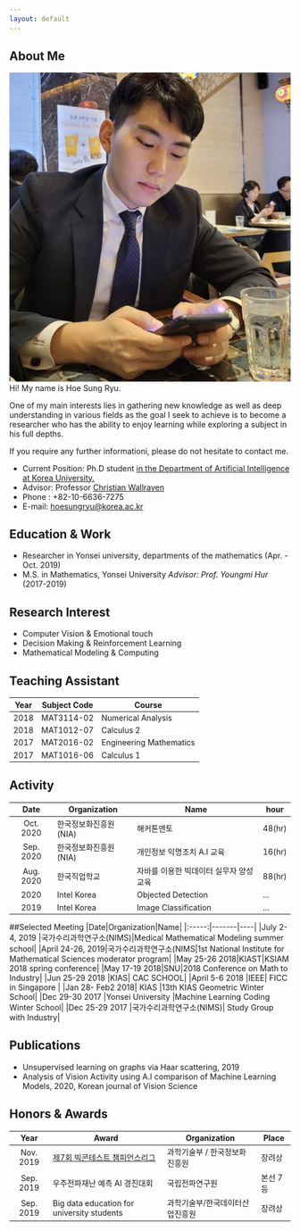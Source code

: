 ```yaml
---
layout: default
---
```


## About Me
<img class="profile-picture" src="profile.jpg">
Hi! My name is Hoe Sung Ryu.

One of my main interests lies in gathering new knowledge as well as deep understanding in various fields as the goal I seek to achieve is to become a researcher who has the ability to enjoy learning while exploring a subject in his full depths.

If you require any further informationi, please do not hesitate to contact me.

- Current Position: Ph.D student <a href="http://xai.korea.ac.kr/">in the Department of Artificial Intelligence at Korea University.</a>  
- Advisor: Professor <a href="https://scholar.google.com/citations?hl=en&user=VJuuzLwAAAAJ">Christian Wallraven</a> 
- Phone : +82-10-6636-7275
- E-mail: hoesungryu@korea.ac.kr


## Education & Work 
- Researcher in Yonsei university, departments of the mathematics (Apr. - Oct. 2019)
- M.S. in Mathematics, Yonsei University _Advisor: Prof. Youngmi Hur_ (2017-2019)


## Research Interest
- Computer Vision & Emotional touch
- Decision Making & Reinforcement Learning
- Mathematical Modeling & Computing



## Teaching Assistant
|Year|Subject Code|Course|
|:--:|----|----|
|2018|MAT3114-02|Numerical Analysis|
|2018|MAT1012-07|Calculus 2|
|2017|MAT2016-02|Engineering Mathematics|
|2017|MAT1016-06|Calculus 1|


## Activity
|Date|Organization |Name|hour|
|:--:|-------|----|----|
|Oct. 2020|한국정보화진흥원(NIA) |해커톤맨토|48(hr)|
|Sep. 2020|한국정보화진흥원(NIA)| 개인정보 익명조치 A.I 교육 |16(hr)|
|Aug. 2020| 한국직업학교 |자바를 이용한 빅데이터 실무자 양성 교육|88(hr)|
|2020| Intel Korea | Objected Detection|...|
|2019| Intel Korea | Image Classification|...|

##Selected Meeting 
|Date|Organization|Name|
|:-----:|-------|----|
|July 2-4, 2019 |국가수리과학연구소(NIMS)|Medical Mathematical Modeling summer school| 
|April 24-26, 2019|국가수리과학연구소(NIMS|1st National Institute for Mathematical Sciences moderator program|
|May 25-26 2018|KIAST|KSIAM 2018 spring conference|
|May 17-19 2018|SNU|2018 Conference on Math to Industry|
|Jun 25-29 2018 |KIAS| CAC SCHOOL|
|April 5-6 2018 |IEEE| FICC in Singapore |
|Jan 28- Feb2 2018| KIAS |13th KIAS Geometric Winter School|
|Dec 29-30 2017 |Yonsei University |Machine Learning Coding Winter School|
|Dec 25-29 2017 |국가수리과학연구소(NIMS)| Study Group with Industry|


## Publications
- Unsupervised learning on graphs via Haar scattering, 2019 
- Analysis of Vision Activity using A.I comparison of Machine Learning Models, 2020, Korean journal of Vision Science



## Honors & Awards
|Year|Award|Organization|Place|  
|:-----:|-------|----|----|  
|Nov. 2019|[제7회 빅콘테스트 챔피언스리그](https://www.bigcontest.or.kr/introduce/history2019.php) | 과학기술부 / 한국정보화진흥원 | 장려상 |
|Sep. 2019|우주전파재난 예측 AI 경진대회 | 국립전파연구원 | 본선 7등 |  
|Sep. 2019|Big data education for university students| 과학기술부/한국데이터산업진흥원 |장려상|


